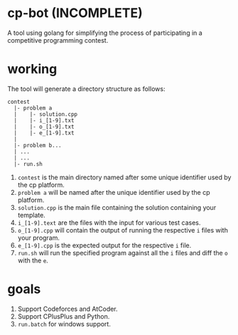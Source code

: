 # cp-bot (INCOMPLETE)

A tool using golang for simplifying the process of participating in a competitive programming contest.

# working

The tool will generate a directory structure as follows:

```
contest
  |- problem a
  |    |- solution.cpp
  |    |- i_[1-9].txt
  |    |- o_[1-9].txt
  |    |- e_[1-9].txt
  |
  |- problem b...
  | ...
  | ...
  |- run.sh
```

1. `contest` is the main directory named after some unique identifier used by the cp platform.
2. `problem a` will be named after the unique identifier used by the cp platform.
3. `solution.cpp` is the main file containing the solution containing your template.
4. `i_[1-9].text` are the files with the input for various test cases.
5. `o_[1-9].cpp` will contain the output of running the respective `i` files with your program.
6. `e_[1-9].cpp` is the expected output for the respective `i` file.
7. `run.sh` will run the specified program against all the `i` files and diff the `o` with the `e`.

# goals

1. Support Codeforces and AtCoder.
2. Support CPlusPlus and Python.
3. `run.batch` for windows support.
